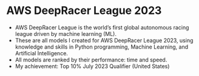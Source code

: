 # AWS DeepRacer League 2023
* AWS DeepRacer League is the world’s first global autonomous racing league driven by machine learning (ML).
* These are all models I created for AWS DeepRacer League 2023, using knowledge and skills in Python programming, Machine Learning, and Artificial Intelligence.
* All models are ranked by their performance: time and speed.
* My achievement: Top 10% July 2023 Qualifier (United States)
